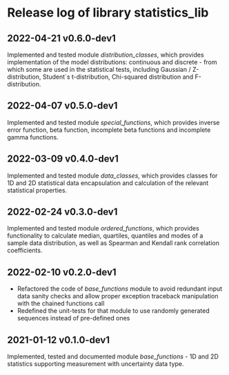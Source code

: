 # Release log of library statistics_lib

## 2022-04-21 v0.6.0-dev1

Implemented and tested module *distribution_classes*, which provides implementation of the model distributions: continuous and discrete - from which some are used in the statistical tests, including Gaussian / Z-distribution, Student`s t-distribution, Chi-squared distribution and F-distribution.

## 2022-04-07 v0.5.0-dev1

Implemented and tested module *special_functions*, which provides inverse error function, beta function, incomplete beta functions and incomplete gamma functions.

## 2022-03-09 v0.4.0-dev1

Implemented and tested module *data_classes*, which provides classes for 1D and 2D statistical data encapsulation and calculation of the relevant statistical properties.

## 2022-02-24 v0.3.0-dev1

Implemented and tested module *ordered_functions*, which provides functionality to calculate median, quartiles, quantiles and modes of a sample data distribution, as well as Spearman and Kendall rank correlation coefficients.

## 2022-02-10 v0.2.0-dev1

* Refactored the code of *base_functions* module to avoid redundant input data sanity checks and allow proper exception traceback manipulation with the chained functions call
* Redefined the unit-tests for that module to use randomly generated sequences instead of pre-defined ones

## 2021-01-12 v0.1.0-dev1

Implemented, tested and documented module *base_functions* - 1D and 2D statistics supporting measurement with uncertainty data type.
